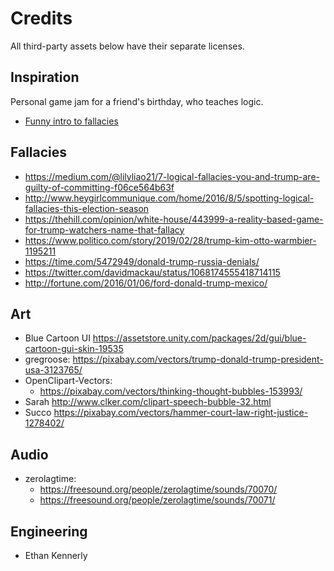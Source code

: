 # Credits

All third-party assets below have their separate licenses.

## Inspiration

Personal game jam for a friend's birthday, who teaches logic.

- [Funny intro to fallacies](https://www.boredpanda.com/bad-argument-false-fallacies-dummies)

## Fallacies

- <https://medium.com/@lilyliao21/7-logical-fallacies-you-and-trump-are-guilty-of-committing-f06ce564b63f>
- <http://www.heygirlcommunique.com/home/2016/8/5/spotting-logical-fallacies-this-election-season>
- <https://thehill.com/opinion/white-house/443999-a-reality-based-game-for-trump-watchers-name-that-fallacy>
- <https://www.politico.com/story/2019/02/28/trump-kim-otto-warmbier-1195211>
- <https://time.com/5472949/donald-trump-russia-denials/>
- <https://twitter.com/davidmackau/status/1068174555418714115>
- <http://fortune.com/2016/01/06/ford-donald-trump-mexico/>

## Art

- Blue Cartoon UI <https://assetstore.unity.com/packages/2d/gui/blue-cartoon-gui-skin-19535>
- gregroose: <https://pixabay.com/vectors/trump-donald-trump-president-usa-3123765/>
- OpenClipart-Vectors:
    - <https://pixabay.com/vectors/thinking-thought-bubbles-153993/>
- Sarah <http://www.clker.com/clipart-speech-bubble-32.html>
- Succo <https://pixabay.com/vectors/hammer-court-law-right-justice-1278402/>

## Audio

- zerolagtime:
    - <https://freesound.org/people/zerolagtime/sounds/70070/>
    - <https://freesound.org/people/zerolagtime/sounds/70071/>

## Engineering

- Ethan Kennerly
